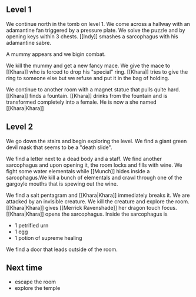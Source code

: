 
## Level 1
We continue north in the tomb on level 1. We come across a hallway with an adamantine fan triggered by a pressure plate. We solve the puzzle and by opening keys within 3 chests. [[Indy]] smashes a sarcophagus with his adamantine sabre.

A mummy appears and we bigin combat. 

We kill the mummy and get a new fancy mace. We give the mace to [[Khara]] who is forced to drop his "special" ring. [[Khara]] tries to give the ring to someone else but we refuse and put it in the bag of holding.

We continue to another room with a magnet statue that pulls quite hard. [[Khara]] finds a fountain. [[Khara]] drinks from the fountain and is transformed completely into a female. He is now a she named [[Khara|Khara]]

## Level 2

We go down the stairs and begin exploring the level. We find a giant green devil mask that seems to be a "death slide". 

We find a letter next to a dead body and a staff. We find another sarcophagus and upon opening it, the room locks and fills with wine. We fight some water elementals while [[Munch]] hides inside a sarcophagus.We kill a bunch of elementals and crawl through one of the gargoyle mouths that is spewing out the wine.

We find a salt pentagram and [[Khara|Khara]] immediately breaks it. We are attacked by an invisible creature. We kill the creature and explore the room. [[Khara|Khara]] gives [[Merrick Ravenshade]] her dragon touch focus. [[Khara|Khara]] opens the sarcophagus. Inside the sarcophagus is 

- 1 petrified urn
- 1 egg
- 1 potion of supreme healing

We find a door that leads outside of the room.

## Next time

- escape the room
- explore the temple